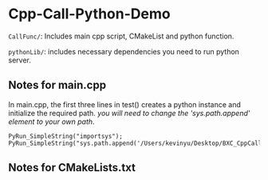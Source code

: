 # Cpp-Call-Python-Demo

`CallFunc/`: Includes main cpp script, CMakeList and python function. 

`pythonLib/`: includes necessary dependencies you need to run python server. 

## Notes for main.cpp

In main.cpp, the first three lines in test() creates a python instance and initialize the required path. *you will need to change the 'sys.path.append' element to your own path*.

```
PyRun_SimpleString("importsys");
PyRun_SimpleString("sys.path.append('/Users/kevinyu/Desktop/BXC_CppCallPython/CallFunc')");
```

## Notes for CMakeLists.txt

